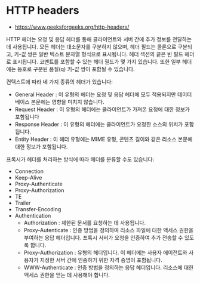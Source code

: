 # HTTP headers
- https://www.geeksforgeeks.org/http-headers/

HTTP 헤더는 요청 및 응답 헤더를 통해 클라이언트와 서버 간에 추가 정보를 전달하는 데 사용됩니다. 모든 헤더는 대소문자를 구분하지 않으며, 헤더 필드는 콜론으로 구분되고, 키-값 쌍은 일반 텍스트 문자열 형식으로 표시됩니다. 헤더 섹션의 끝은 빈 필드 헤더로 표시됩니다. 코멘트를 포함할 수 있는 헤더 필드가 몇 가지 있습니다. 또한 일부 헤더에는 등호로 구분된 품질(q) 키-값 쌍이 포함될 수 있습니다.

컨텍스트에 따라 네 가지 종류의 헤더가 있습니다:
- General Header : 이 유형의 헤더는 요청 및 응답 헤더에 모두 적용되지만 데이터베이스 본문에는 영향을 미치지 않습니다.
- Request Header : 이 유형의 헤더에는 클라이언트가 가져온 요청에 대한 정보가 포함됩니다
- Response Header : 이 유형의 헤더에는 클라이언트가 요청한 소스의 위치가 포함됩니다.
- Entity Header : 이 헤더 유형에는 MIME 유형, 콘텐츠 길이와 같은 리소스 본문에 대한 정보가 포함됩니다.

프록시가 헤더를 처리하는 방식에 따라 헤더를 분류할 수도 있습니다:
- Connection
- Keep-Alive
- Proxy-Authenticate
- Proxy-Authorization
- TE
- Trailer
- Transfer-Encoding
- Authentication 
    - Authorization : 제한된 문서를 요청하는 데 사용됩니다.
    - Proxy-Autenticate : 인증 방법을 정의하여 리소스 파일에 대한 액세스 권한을 부여하는 응답 헤더입니다. 프록시 서버가 요청을 인증하여 추가 전송할 수 있도록 합니다.
    - Proxy-Authorization : 유형의 헤더입니다. 이 헤더에는 사용자 에이전트와 사용자가 지정한 서버 간에 인증하기 위한 자격 증명이 포함됩니다.
    - WWW-Authenticate : 인증 방법을 정의하는 응답 헤더입니다. 리소스에 대한 액세스 권한을 얻는 데 사용해야 합니다.